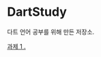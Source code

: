# DartStudy

다트 언어 공부를 위해 만든 저장소.

<a href="https://github.com/RyuCSY/DartStudy/tree/master/lib/12_04/encapsulation/homework"> 과제 1 .</a>
